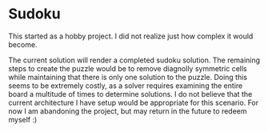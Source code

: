 # Sudoku

This started as a hobby project. I did not realize just how complex it would become. 

The current solution will render a completed sudoku solution. The remaining steps to create the puzzle would be to remove diagnolly symmetric cells while maintaining that there is only one solution to the puzzle. Doing this seems to be extremely costly, as a solver requires examining the entire board a multitude of times to determine solutions. I do not believe that the current architecture I have setup would be appropriate for this scenario. For now I am abandoning the project, but may return in the future to redeem myself :) 